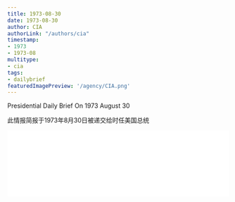 ```yaml
---
title: 1973-08-30
date: 1973-08-30
author: CIA 
authorLink: "/authors/cia"
timestamp: 
- 1973
- 1973-08
multitype: 
- cia
tags: 
- dailybrief
featuredImagePreview: '/agency/CIA.png'
---
```



Presidential Daily Brief On 1973 August 30

此情报简报于1973年8月30日被递交给时任美国总统

<!--more-->





<div id="over" style="width:100%; overflow:hidden"> <iframe id="sFrame" name="sFrame" frameborder="no" border="0"  allowfullscreen marginwidth="0" scrolling="no" src = " /CIA/1973-08-30.html "  style = " position:absulute; width: 806px; top: 300;" > </iframe> </div>